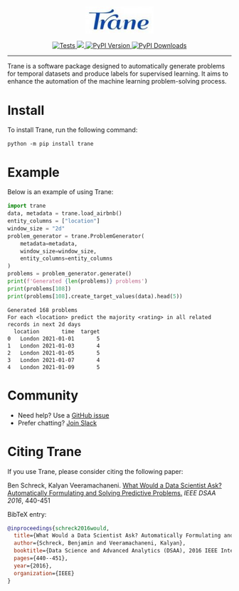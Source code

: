 <p align="center">
<img width=30% src="https://github.com/trane-dev/Trane/blob/new_api/docs/image.jpeg" alt=“Trane_Logo” />
</p>

<p align="center">
    <a href="https://github.com/trane-dev/Trane/actions/workflows/tests.yaml" target="_blank">
      <img src="https://github.com/trane-dev/Trane/actions/workflows/tests.yaml/badge.svg" alt="Tests" />
    </a>
    <a href="https://codecov.io/gh/trane-dev/Trane" >
      <img src="https://codecov.io/gh/trane-dev/Trane/branch/main/graph/badge.svg?token=HafAlYGH8F"/>
    </a>
    <a href="https://badge.fury.io/py/Trane" target="_blank">
        <img src="https://badge.fury.io/py/Trane.svg?maxAge=2592000" alt="PyPI Version" />
    </a>
    <a href="https://pepy.tech/project/Trane" target="_blank">
        <img src="https://static.pepy.tech/badge/tran" alt="PyPI Downloads" />
    </a>
</p>
<hr>

Trane is a software package designed to automatically generate problems for temporal datasets and produce labels for supervised learning. It aims to enhance the automation of the machine learning problem-solving process.

# Install

To install Trane, run the following command:

```shell
python -m pip install trane
```

# Example

Below is an example of using Trane:
```python
import trane
data, metadata = trane.load_airbnb()
entity_columns = ["location"]
window_size = "2d"
problem_generator = trane.ProblemGenerator(
    metadata=metadata,
    window_size=window_size,
    entity_columns=entity_columns
)
problems = problem_generator.generate()
print(f'Generated {len(problems)} problems')
print(problems[108])
print(problems[108].create_target_values(data).head(5))
```

```text
Generated 168 problems
For each <location> predict the majority <rating> in all related records in next 2d days
  location       time  target
0   London 2021-01-01       5
1   London 2021-01-03       4
2   London 2021-01-05       5
3   London 2021-01-07       4
4   London 2021-01-09       5
```

# Community
- Need help? Use a [GitHub issue](https://github.com/trane-dev/Trane/issues)
- Prefer chatting? [Join Slack](https://join.slack.com/t/trane-dev/shared_invite/zt-1zglnh25c-ryuQFarw0rVgKHC6ywUOlg)

# Citing Trane
If you use Trane, please consider citing the following paper:

Ben Schreck, Kalyan Veeramachaneni. [What Would a Data Scientist Ask? Automatically Formulating and Solving Predictive Problems.](https://dai.lids.mit.edu/wp-content/uploads/2017/10/Trane1.pdf) *IEEE DSAA 2016*, 440-451

BibTeX entry:

```bibtex
@inproceedings{schreck2016would,
  title={What Would a Data Scientist Ask? Automatically Formulating and Solving Predictive Problems},
  author={Schreck, Benjamin and Veeramachaneni, Kalyan},
  booktitle={Data Science and Advanced Analytics (DSAA), 2016 IEEE International Conference on},
  pages={440--451},
  year={2016},
  organization={IEEE}
}
```
